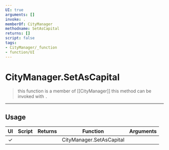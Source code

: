 ```yaml
---
UI: true
arguments: []
invoke: .
memberOf: CityManager
methodname: SetAsCapital
returns: []
script: false
tags:
- CityManager/_function
- function/UI
---
```

# CityManager.SetAsCapital
> this function is a member of [[CityManager]]
> this method can be invoked with `.`
-----
## Usage
|  UI | Script | Returns | Function | Arguments |
|:---:|:------:|-------:|:--------:|:---------|
|✓| ||CityManager.SetAsCapital||
